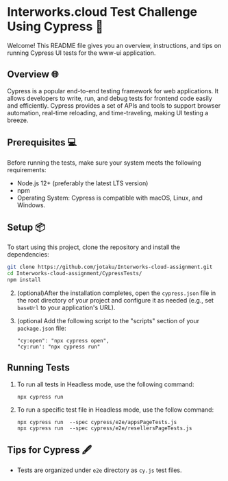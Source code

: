 # Interworks.cloud Test Challenge Using Cypress 🚀

Welcome! This README file gives you an overview, instructions, and tips on running Cypress UI tests for the www-ui application.

## Overview 🌐

Cypress is a popular end-to-end testing framework for web applications. It allows developers to write, run, and debug tests for frontend code easily and efficiently. Cypress provides a set of APIs and tools to support browser automation, real-time reloading, and time-traveling, making UI testing a breeze.

## Prerequisites 💻

Before running the tests, make sure your system meets the following requirements:

- Node.js 12+ (preferably the latest LTS version)
- npm
- Operating System: Cypress is compatible with macOS, Linux, and Windows.

## Setup 📦

To start using this project, clone the repository and install the dependencies:

```bash
git clone https://github.com/jotaku/Interworks-cloud-assignment.git
cd Interworks-cloud-assignment/CypressTests/
npm install
```

2. (optional)After the installation completes, open the `cypress.json` file in the root directory of your project and configure it as needed (e.g., set `baseUrl` to your application's URL).

3. (optional Add the following script to the "scripts" section of your `package.json` file:
   ```
   "cy:open": "npx cypress open",
   "cy:run': "npx cypress run"
   ```

## Running Tests

1. To run all tests in Headless mode, use the following command:

   ```
   npx cypress run
   ```

2. To run a specific test file in Headless mode, use the follow command:
   ```
   npx cypress run  --spec cypress/e2e/appsPageTests.js
   npx cypress run  --spec cypress/e2e/resellersPageTests.js
   ```

## Tips for Cypress 🖋️

- Tests are organized under `e2e` directory as `cy.js` test files.

